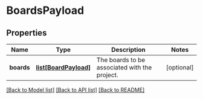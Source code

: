 # BoardsPayload

## Properties
Name | Type | Description | Notes
------------ | ------------- | ------------- | -------------
**boards** | [**list[BoardPayload]**](BoardPayload.md) | The boards to be associated with the project. | [optional] 

[[Back to Model list]](../README.md#documentation-for-models) [[Back to API list]](../README.md#documentation-for-api-endpoints) [[Back to README]](../README.md)

